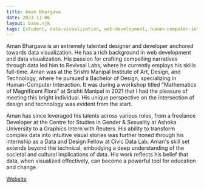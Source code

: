 ```yaml
---
title: Aman Bhargava
date: 2023-11-06
layout: base.njk
tags: [student, data-visualization, web-development, human-computer-interaction, narrative-design, educational-technology, revivsal-labs, intuitive-visuals, societal-impact, cultural-data, civic-technology, Srishti-Manipal, data-storytelling, information-design, interactive-graphics, civic-data-lab, data-for-change, digital-media, visual-storytelling, reuters-graphics, ashoka-university, freelance-developer, design-and-technology, civic-engagement, data-driven-insights, user-experience, visual-education, complex-data, digital-design, public-data, social-impact]
--- 
```


Aman Bhargava is an extremely talented designer and developer anchored towards data visualization. He has a rich background in web development and data visualization. His passion for crafting compelling narratives through data led him to Revivsal Labs, where he currently employs his skills full-time. Aman was at the Srishti Manipal Institute of Art, Design, and Technology, where he pursued a Bachelor of Design, specializing in Human-Computer Interaction. It was during a workshop titled "Mathematics of Magnificent Flora" at Srishti Manipal in 2021 that I had the pleasure of meeting this bright individual. His unique perspective on the intersection of design and technology was evident from the start. 

Aman has since leveraged his talents across various roles, from a freelance Developer at the Centre for Studies in Gender & Sexuality at Ashoka University to a Graphics Intern with Reuters. His ability to transform complex data into intuitive visual stories was further honed through his internship as a Data and Design Fellow at Civic Data Lab. Aman's skill set extends beyond the technical, embodying a deep understanding of the societal and cultural implications of data. His work reflects his belief that data, when visualized effectively, can become a powerful tool for education and change.

[Website](https://thedivtagguy.com/)